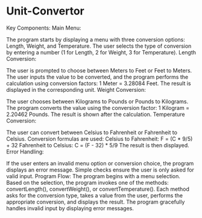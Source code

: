 # Unit-Convertor
Key Components:
Main Menu:

The program starts by displaying a menu with three conversion options: Length, Weight, and Temperature.
The user selects the type of conversion by entering a number (1 for Length, 2 for Weight, 3 for Temperature).
Length Conversion:

The user is prompted to choose between Meters to Feet or Feet to Meters.
The user inputs the value to be converted, and the program performs the calculation using conversion factors:
1 Meter = 3.28084 Feet.
The result is displayed in the corresponding unit.
Weight Conversion:

The user chooses between Kilograms to Pounds or Pounds to Kilograms.
The program converts the value using the conversion factor:
1 Kilogram = 2.20462 Pounds.
The result is shown after the calculation.
Temperature Conversion:

The user can convert between Celsius to Fahrenheit or Fahrenheit to Celsius.
Conversion formulas are used:
Celsius to Fahrenheit: F = (C * 9/5) + 32
Fahrenheit to Celsius: C = (F - 32) * 5/9
The result is then displayed.
Error Handling:

If the user enters an invalid menu option or conversion choice, the program displays an error message.
Simple checks ensure the user is only asked for valid input.
Program Flow:
The program begins with a menu selection.
Based on the selection, the program invokes one of the methods: convertLength(), convertWeight(), or convertTemperature().
Each method asks for the conversion type, takes a value from the user, performs the appropriate conversion, and displays the result.
The program gracefully handles invalid input by displaying error messages.
